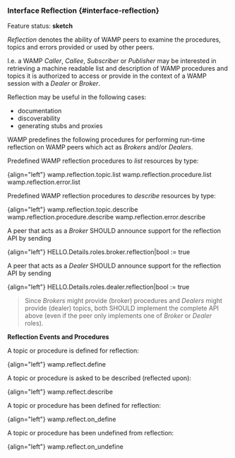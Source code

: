 ### Interface Reflection {#interface-reflection}

Feature status: **sketch**

*Reflection* denotes the ability of WAMP peers to examine the procedures, topics and errors provided or used by other peers.

I.e. a WAMP *Caller*, *Callee*, *Subscriber* or *Publisher* may be interested in retrieving a machine readable list and description of WAMP procedures and topics it is authorized to access or provide in the context of a WAMP session with a *Dealer* or *Broker*.

Reflection may be useful in the following cases:

 * documentation
 * discoverability
 * generating stubs and proxies

WAMP predefines the following procedures for performing run-time reflection on WAMP peers which act as *Brokers* and/or *Dealers*.

Predefined WAMP reflection procedures to *list* resources by type:

{align="left"}
        wamp.reflection.topic.list
        wamp.reflection.procedure.list
        wamp.reflection.error.list

Predefined WAMP reflection procedures to *describe* resources by type:

{align="left"}
        wamp.reflection.topic.describe
        wamp.reflection.procedure.describe
        wamp.reflection.error.describe

A peer that acts as a *Broker* SHOULD announce support for the reflection API by sending

{align="left"}
        HELLO.Details.roles.broker.reflection|bool := true

A peer that acts as a *Dealer* SHOULD announce support for the reflection API by sending

{align="left"}
        HELLO.Details.roles.dealer.reflection|bool := true

> Since *Brokers* might provide (broker) procedures and *Dealers* might provide (dealer) topics, both SHOULD implement the complete API above (even if the peer only implements one of *Broker* or *Dealer* roles).

**Reflection Events and Procedures**

A topic or procedure is defined for reflection:

{align="left"}
        wamp.reflect.define

A topic or procedure is asked to be described (reflected upon):

{align="left"}
        wamp.reflect.describe

A topic or procedure has been defined for reflection:

{align="left"}
        wamp.reflect.on_define

A topic or procedure has been undefined from reflection:

{align="left"}
        wamp.reflect.on_undefine
